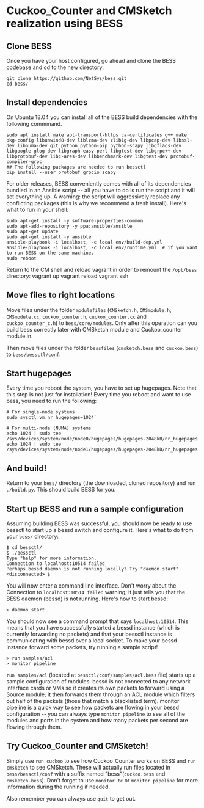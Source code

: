 # Cuckoo_Counter and CMSketch realization using BESS

## Clone BESS

Once you have your host configured, go ahead and clone the BESS codebase and cd to the new directory:

    git clone https://github.com/NetSys/bess.git
    cd bess/
## Install dependencies
On Ubuntu 18.04 you can install all of the BESS build dependencies with the following commmand.

    sudo apt install make apt-transport-https ca-certificates g++ make pkg-config libunwind8-dev liblzma-dev zlib1g-dev libpcap-dev libssl-dev libnuma-dev git python python-pip python-scapy libgflags-dev libgoogle-glog-dev libgraph-easy-perl libgtest-dev libgrpc++-dev libprotobuf-dev libc-ares-dev libbenchmark-dev libgtest-dev protobuf-compiler-grpc
    ## The following packages are needed to run bessctl
    pip install --user protobuf grpcio scapy
For older releases, BESS conveniently comes with all of its dependencies bundled in an Ansible script -- all you have to do is run the script and it will set everything up. A warning: the script will aggressively replace any conflicting packages (this is why we recommend a fresh install). Here's what to run in your shell:


    sudo apt-get install -y software-properties-common
    sudo apt-add-repository -y ppa:ansible/ansible
    sudo apt-get update
    sudo apt-get install -y ansible
    ansible-playbook -i localhost, -c local env/build-dep.yml
    ansible-playbook -i localhost, -c local env/runtime.yml  # if you want to run BESS on the same machine.
    sudo reboot
Return to the CM shell and reload vagrant in order to remount the `/opt/bess` directory: vagrant up vagrant reload vagrant ssh
## Move files to right locations

Move files under the folder `modulefiles` (`CMSketch.h`, `CMSmodule.h`, `CMSmodule.cc`, `cuckoo_counter.h`, `cuckoo_counter.cc` and `cuckoo_counter_c.h`) to `bess/core/modules`. Only after this operation can you build bess correctly later with CMSketch module and Cuckoo_counter module in.

 Then move files under the folder `bessfiles` (`cmsketch.bess` and `cuckoo.bess`) to `bess/bessctl/conf`.

## Start hugepages

Every time you reboot the system, you have to set up hugepages. Note that this step is not just for installation! Every time you reboot and want to use bess, you need to run the following:

    # For single-node systems
    sudo sysctl vm.nr_hugepages=1024`

    # For multi-node (NUMA) systems
    echo 1024 | sudo tee /sys/devices/system/node/node0/hugepages/hugepages-2048kB/nr_hugepages
    echo 1024 | sudo tee /sys/devices/system/node/node1/hugepages/hugepages-2048kB/nr_hugepages
## And build!

Return to your `bess/` directory (the downloaded, cloned repository) and run `./build.py`. This should build BESS for you.

## Start up BESS and run a sample configuration

Assuming building BESS was successful, you should now be ready to use bessctl to start up a bessd switch and configure it. Here's what to do from your `bess/` directory:

    $ cd bessctl/
    $ ./bessctl
    Type "help" for more information.
    Connection to localhost:10514 failed
    Perhaps bessd daemon is not running locally? Try "daemon start".
    <disconnected> $
You will now enter a command line interface. Don't worry about the Connection to `localhost:10514 failed` warning; it just tells you that the BESS daemon (bessd) is not running. Here's how to start bessd:

    > daemon start
You should now see a command prompt that says `localhost:10514`. This means that you have successfully started a bessd instance (which is currently forwarding no packets) and that your bessctl instance is communicating with bessd over a local socket. To make your bessd instance forward some packets, try running a sample script!

    > run samples/acl
    > monitor pipeline
`run samples/acl` (located at `bessctl/conf/samples/acl.bess` file) starts up a sample configuration of modules. bessd is not connected to any network interface cards or VMs so it creates its own packets to forward using a Source module; it then forwards them through an ACL module which filters out half of the packets (those that match a blacklisted term). monitor pipeline is a quick way to see how packets are flowing in your bessd configuration -- you can always type `monitor pipeline` to see all of the modules and ports in the system and how many packets per second are flowing through them.
## Try Cuckoo_Counter and CMSketch!
Simply use `run cuckoo` to see how Cuckoo_Counter works on BESS and `run cmsketch` to see CMSketch. These will actually run files located in `bess/bessctl/conf` with a suffix named "bess"(`cuckoo.bess` and `cmsketch.bess`). Don't forget to use `monitor tc` or `monitor pipeline` for more information during the running if needed.

Also remember you can always use `quit` to get out.